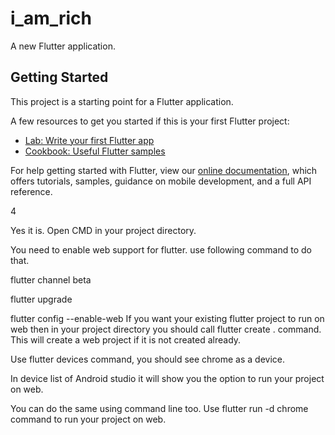 # i_am_rich

A new Flutter application.

## Getting Started

This project is a starting point for a Flutter application.

A few resources to get you started if this is your first Flutter project:

- [Lab: Write your first Flutter app](https://flutter.dev/docs/get-started/codelab)
- [Cookbook: Useful Flutter samples](https://flutter.dev/docs/cookbook)

For help getting started with Flutter, view our
[online documentation](https://flutter.dev/docs), which offers tutorials,
samples, guidance on mobile development, and a full API reference.


4

Yes it is. Open CMD in your project directory.

You need to enable web support for flutter. use following command to do that.

flutter channel beta

flutter upgrade

flutter config --enable-web
If you want your existing flutter project to run on web then in your project directory you should call flutter create . command. This will create a web project if it is not created already.

Use flutter devices command, you should see chrome as a device.

In device list of Android studio it will show you the option to run your project on web.

You can do the same using command line too. Use flutter run -d chrome command to run your project on web.
